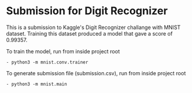 # Submission for Digit Recognizer
This is a submission to Kaggle's Digit Recognizer challange with MNIST dataset. Training this dataset produced a model that gave a score of 0.99357.

To train the model, run from inside project root

	- python3 -m mnist.conv.trainer

To generate submission file (submission.csv), run from inside project root

	- python3 -m mnist.main